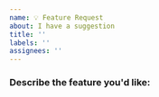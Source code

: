 ```yaml
---
name: 💡 Feature Request
about: I have a suggestion
title: ''
labels: ''
assignees: ''
---
```


<!--

Vote on feature requests by adding a 👍. This helps maintainers prioritize what
to work on.

* Please fill out this template with all the relevant information so we can
  understand what's going on and fix the issue. We appreciate bugs filed and PRs
  submitted!

-->

### Describe the feature you'd like:

<!--
A clear and concise description of what you want to happen. Add any considered
drawbacks.
-->
